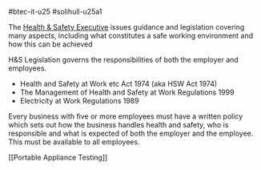 #btec-it-u25 #solihull-u25a1

The [Health & Safety Executive](https://hse.gov.uk) issues guidance and legislation covering many aspects, including what constitutes a safe working environment and how this can be achieved

H&S Legislation governs the responsibilities of both the employer and employees.

- Health and Safety at Work etc Act 1974 (aka HSW Act 1974)
- The Management of Health and Safety at Work Regulations 1999
- Electricity at Work Regulations 1989

Every business with five or more employees must have a written policy which sets out how the business handles health and safety, who is responsible and what is expected of both the employer and the employee. This must be available to all employees.

[[Portable Appliance Testing]]